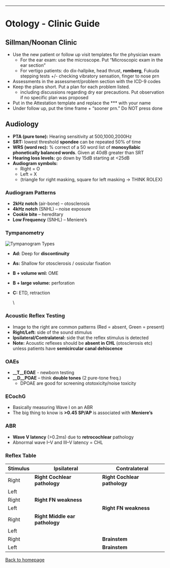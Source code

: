 
---


# Otology - Clinic Guide

## Sillman/Noonan Clinic

* Use the new patient or follow up visit templates for the physician exam
  * For the ear exam: use the microscope. Put “Microscopic exam in the ear section”
  * For vertigo patients: do dix-hallpike, head thrust, **romberg**, Fukuda stepping tests +/- checking vibratory sensation, finger to nose prn
* Assessments in the assessment/problem section with the ICD-9 codes
* Keep the plans short. Put a plan for each problem listed.
  * including discussions regarding dry ear precautions. Put observation if no specific plan was proposed
* Put in the Attestation template and replace the \*\*\* with your name
* Under follow up, put the time frame + “sooner prn.” Do NOT press done


## Audiology

* **PTA (pure tone):** Hearing sensitivity at 500,1000,2000Hz
* **SRT:** lowest threshold **spondee** can be repeated 50% of time
* **WRS (word rec):** % correct of a 50 word list of **monosyllabic phonetically balanced words**. Given at 40dB greater than SRT
* **Hearing loss levels:** go down by 15dB starting at <25dB
* **Audiogram symbols:**
  * Right = O
  * Left = X
  * (triangle for right masking, square for left masking → THINK ROLEX)


### Audiogram Patterns

* **2kHz notch** (air-bone) – otosclerosis
* **4kHz notch** (SNHL) – noise exposure
* **Cookie bite** – hereditary
* **Low Frequency** (SNHL) – Meniere’s


### Tympanometry

 ![Tympanogram Types](../media/image3.png "right-50")

* **Ad:** Deep for **discontinuity**
* **As:** Shallow for otosclerosis / ossicular fixation
* **B + volume wnl:** OME
* **B + large volume:** perforation
* **C:** ETD, retraction

  \

### Acoustic Reflex Testing

* Image to the right are common patterns (Red = absent, Green = present)
* **Right/Left:** side of the sound stimulus
* **Ipsilateral/Contralateral:** side that the reflex stimulus is detected
* **Note:** Acoustic reflexes should be **absent in CHL** (otosclerosis etc) unless patients have **semicircular canal dehiscence**


### OAEs

* **__T__EOAE** - newborn testing
* **__D__POAE** – think **double tones** (2 pure-tone freq.)
  * DPOAE are good for screening ototoxicity/noise toxicity


### ECochG

* Basically measuring Wave I on an ABR
* The big thing to know is **>0.45 SP/AP** is associated with **Meniere’s**


### ABR

* **Wave V latency** (>0.2ms) due to **retrocochlear** pathology
* Abnormal wave I–V and III–V latency = CHL


### Reflex Table

| Stimulus | Ipsilateral | Contralateral |
|----|----|----|
| Right | **Right Cochlear pathology** | **Right Cochlear pathology** |
| Left |    |    |
| Right | **Right FN weakness** |    |
| Left |    | **Right FN weakness** |
| Right | **Right Middle ear pathology** |    |
| Left |    |    |
| Right |    | **Brainstem** |
| Left |    | **Brainstem** |


[Back to homepage](../index.html)


